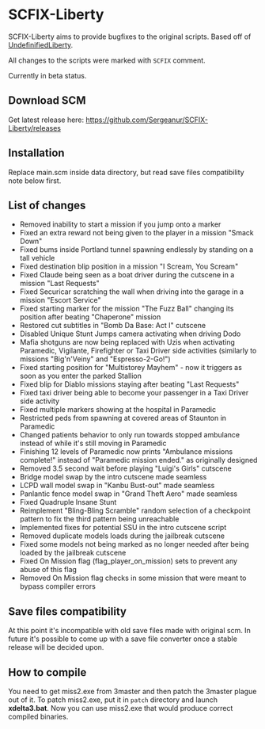 # SCFIX-Liberty

SCFIX-Liberty aims to provide bugfixes to the original scripts. Based off of [UndefinifiedLiberty](https://github.com/Sergeanur/UndefinifiedLiberty).

All changes to the scripts were marked with `SCFIX` comment.

Currently in beta status.

## Download SCM

Get latest release here: https://github.com/Sergeanur/SCFIX-Liberty/releases

## Installation

Replace main.scm inside data directory, but read save files compatibility note below first.

## List of changes

- Removed inability to start a mission if you jump onto a marker
- Fixed an extra reward not being given to the player in a mission "Smack Down"
- Fixed bums inside Portland tunnel spawning endlessly by standing on a tall vehicle
- Fixed destination blip position in a mission "I Scream, You Scream"
- Fixed Claude being seen as a boat driver during the cutscene in a mission "Last Requests"
- Fixed Securicar scratching the wall when driving into the garage in a mission "Escort Service"
- Fixed starting marker for the mission "The Fuzz Ball" changing its position after beating "Chaperone" mission
- Restored cut subtitles in "Bomb Da Base: Act I" cutscene
- Disabled Unique Stunt Jumps camera activating when driving Dodo
- Mafia shotguns are now being replaced with Uzis when activating Paramedic, Vigilante, Firefighter or Taxi Driver side activities (similarly to missions "Big'n'Veiny" and "Espresso-2-Go!")
- Fixed starting position for "Multistorey Mayhem" - now it triggers as soon as you enter the parked Stallion
- Fixed blip for Diablo missions staying after beating "Last Requests"
- Fixed taxi driver being able to become your passenger in a Taxi Driver side activity
- Fixed multiple markers showing at the hospital in Paramedic
- Restricted peds from spawning at covered areas of Staunton in Paramedic
- Changed patients behavior to only run towards stopped ambulance instead of while it's still moving in Paramedic
- Finishing 12 levels of Paramedic now prints "Ambulance missions complete!" instead of "Paramedic mission ended." as originally designed
- Removed 3.5 second wait before playing "Luigi's Girls" cutscene
- Bridge model swap by the intro cutscene made seamless
- LCPD wall model swap in "Kanbu Bust-out" made seamless
- Panlantic fence model swap in "Grand Theft Aero" made seamless
- Fixed Quadruple Insane Stunt
- Reimplement "Bling-Bling Scramble" random selection of a checkpoint pattern to fix the third pattern being unreachable
- Implemented fixes for potential SSU in the intro cutscene script
- Removed duplicate models loads during the jailbreak cutscene
- Fixed some models not being marked as no longer needed after being loaded by the jailbreak cutscene
- Fixed On Mission flag (flag_player_on_mission) sets to prevent any abuse of this flag
- Removed On Mission flag checks in some mission that were meant to bypass compiler errors

## Save files compatibility

At this point it's incompatible with old save files made with original scm. In future it's possible to come up with a save file converter once a stable release will be decided upon.

## How to compile

You need to get miss2.exe from 3master and then patch the 3master plague out of it.
To patch miss2.exe, put it in `patch` directory and launch **xdelta3.bat**. Now you can use miss2.exe that would produce correct compiled binaries.


